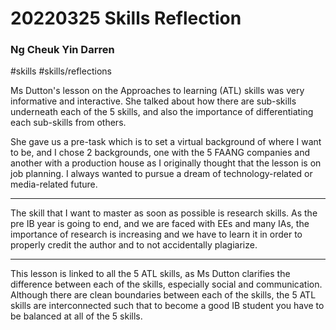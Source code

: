 # 20220325 Skills Reflection
### Ng Cheuk Yin Darren
#skills #skills/reflections 

Ms Dutton's lesson on the Approaches to learning (ATL) skills was very informative and interactive. She talked about how there are sub-skills underneath each of the 5 skills, and also the importance of differentiating each sub-skills from others.

She gave us a pre-task which is to set a virtual background of where I want to be, and I chose 2 backgrounds, one with the 5 FAANG companies and another with a production house as I originally thought that the lesson is on job planning. I always wanted to pursue a dream of technology-related or media-related future.

---

The skill that I want to master as soon as possible is research skills. As the pre IB year is going to end, and we are faced with EEs and many IAs, the importance of research is increasing and we have to learn it in order to properly credit the author and to not accidentally plagiarize.

---

This lesson is linked to all the 5 ATL skills, as Ms Dutton clarifies the difference between each of the skills, especially social and communication. Although there are clean boundaries between each of the skills, the 5 ATL skills are interconnected such that to become a good IB student you have to be balanced at all of the 5 skills.